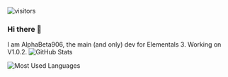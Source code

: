 ![visitors](https://visitor-badge.laobi.icu/badge?page_id=AlphaBeta906.AlphaBeta906)
### Hi there 👋

I am AlphaBeta906, the main (and only) dev for Elementals 3. Working on V1.0.2.
![GitHub Stats](https://github-readme-stats.vercel.app/api?username=AlphaBeta906&show_icons=true&theme=dark)

![Most Used Languages](https://gh-readme-stats.krish-the-dev.vercel.app/api/top-langs/?username=AlphaBeta906&show_icons=true&theme=dark)
